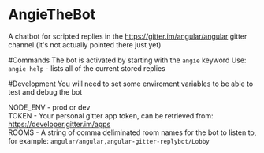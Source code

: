 # AngieTheBot

A chatbot for scripted replies in the https://gitter.im/angular/angular gitter channel (it's not actually pointed there just yet)

#Commands
The bot is activated by starting with the `angie` keyword
Use: `angie help` - lists all of the current stored replies 

#Development
You will need to set some enviroment variables to be able to test and debug the bot  

NODE_ENV - prod or dev  
TOKEN - Your personal gitter app token, can be retrieved from: https://developer.gitter.im/apps  
ROOMS - A string of comma deliminated room names for the bot to listen to, for example: `angular/angular,angular-gitter-replybot/Lobby`
